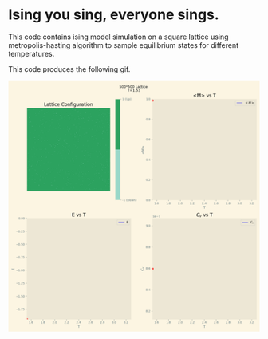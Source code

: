 # Ising you sing, everyone sings. 

This code contains ising model simulation on a square lattice using metropolis-hasting algorithm to sample equilibrium states for different temperatures.

This code produces the following gif.

![alt text](./gifs/ising.gif)